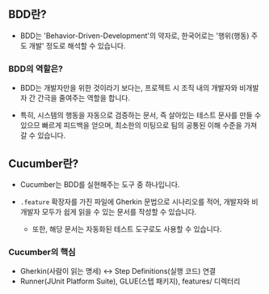 ## BDD란?

- BDD는 'Behavior-Driven-Development'의 약자로, 한국어로는 '행위(행동) 주도 개발' 정도로 해석할 수 있습니다.

### BDD의 역할은?

- BDD는 개발자만을 위한 것이라기 보다는, 프로젝트 시 조직 내의 개발자와 비개발자 간 간극을 줄여주는 역할을 합니다.

- 특히, 시스템의 행동을 자동으로 검증하는 문서, 즉 살아있는 테스트 문사를 만들 수 있으므 빠르게 피드백을 얻으며, 최소한의 미팅으로 팀의 공통된 이해 수준을 가져갈 수 있습니다.

## Cucumber란?

- Cucumber는 BDD를 실현해주는 도구 중 하나입니다.

- `.feature` 확장자를 가진 파일에 Gherkin 문법으로 시나리오를 적어, 개발자와 비개발자 모두가 쉽게 읽을 수 있는 문서를 작성할 수 있습니다.
    - 또한, 해당 문서는 자동화된 테스트 도구로도 사용할 수 있습니다.
 
### Cucumber의 핵심
- Gherkin(사람이 읽는 명세) <-> Step Definitions(실행 코드) 연결
- Runner(JUnit Platform Suite), GLUE(스텝 패키지), features/ 디렉터리

